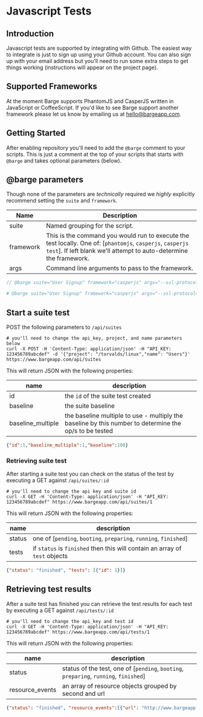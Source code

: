 # Javascript Tests

## Introduction

Javascript tests are supported by integrating with Github. The easiest way to integrate is just to sign up using your Github account. You can also sign up with your email address but you'll need to run some extra steps to get things working (instructions will appear on the project page).

## Supported Frameworks

At the moment Barge supports PhantomJS and CasperJS written in JavaScript or CoffeeScript. If you'd like to see Barge support another framework please let us know by emailing us at <a href="mailto:hello@bargeapp.com">hello@bargeapp.com</a>.

## Getting Started

After enabling repository you'll need to add the `@barge` comment to your scripts. This is just a comment at the top of your scripts that starts with `@barge` and takes optional parameters (below).

## @barge parameters

Though none of the parameters are _technically_ required we *highly* explicitly recommend setting the `suite` and `framework`.

Name | Description
---- | -----------
suite | Named grouping for the script.
framework | This is the command you would run to execute the test locally. One of: [`phantomjs`, `casperjs`, `casperjs test`]. If left blank we'll attempt to auto-determine the framework.
args | Command line arguments to pass to the framework.

```javascript
// @barge suite="User Signup" framework="casperjs" args="--ssl-protocol=any"
```

```coffeescript
# @barge suite="User Signup" framework="casperjs" args="--ssl-protocol=any"
```

## Start a suite test

POST the following parameters to `/api/suites`

```shell
# you'll need to change the api_key, project, and name parameters below
curl -X POST -H 'Content-Type: application/json' -H "API_KEY: 123456789abcdef" -d '{"project": "/torvalds/linux","name": "Users"}' https://www.bargeapp.com/api/suites
```
This will return JSON with the following properties:

name | description
---- | -----------
id | the `id` of the suite test created
baseline | the suite baseline
baseline_multiple | the baseline multiple to use - multiply the baseline by this number to determine the op/s to be tested

```json
{"id":1,"baseline_multiple":1,"baseline":100}
```

### Retrieving suite test

After starting a suite test you can check on the status of the test by executing a GET against `/api/suites/:id`

```shell
# you'll need to change the api key and suite id
curl -X GET -H 'Content-Type: application/json' -H "API_KEY: 123456789abcdef" https://www.bargeapp.com/api/suites/1
```
This will return JSON with the following properties:

name | description
---- | -----------
status | one of [`pending`, `booting`, `preparing`, `running`, `finished`]
tests | if `status` is `finished` then this will contain an array of `test` objects

```json
{"status": "finished", "tests": [{"id": 1}]}
```

## Retrieving test results

After a suite test has finished you can retrieve the test results for each test by executing a GET against `/api/tests/:id`

```shell
# you'll need to change the api_key and test id
curl -X GET -H 'Content-Type: application/json' -H "API_KEY: 123456789abcdef" https://www.bargeapp.com/api/tests/1
```

This will return JSON with the following properties:

name | description
---- | -----------
status | status of the test, one of [`pending`, `booting`, `preparing`, `running`, `finished`]
resource_events | an array of resource objects grouped by second and url

```json
{"status": "finished", "resource_events":[{"url": "http://www.bargeapp.com", "time": "2014-11-10T01:22:28.810", "failures": 0, "successes": 1000}]}
```